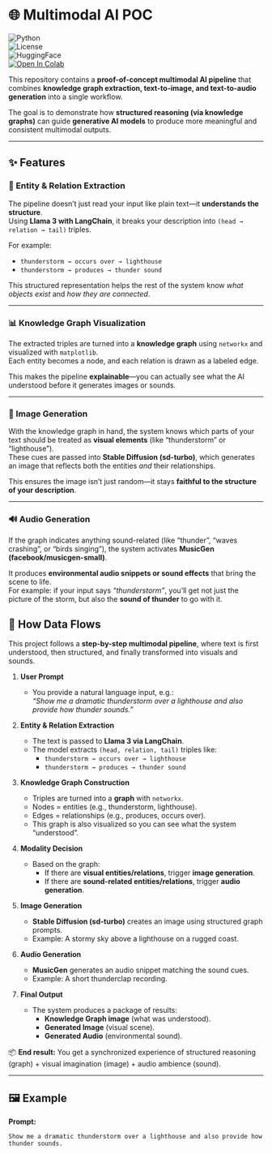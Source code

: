 # 🌐 Multimodal AI POC  

![Python](https://img.shields.io/badge/python-3.10%2B-blue.svg)  
![License](https://img.shields.io/badge/license-MIT-green.svg)  
![HuggingFace](https://img.shields.io/badge/models-HuggingFace-orange.svg)  
[![Open In Colab](https://colab.research.google.com/assets/colab-badge.svg)](https://colab.research.google.com/)

This repository contains a **proof-of-concept multimodal AI pipeline** that combines **knowledge graph extraction, text-to-image, and text-to-audio generation** into a single workflow.  

The goal is to demonstrate how **structured reasoning (via knowledge graphs)** can guide **generative AI models** to produce more meaningful and consistent multimodal outputs.  

---

## ✨ Features  

### 🧠 Entity & Relation Extraction  
The pipeline doesn’t just read your input like plain text—it **understands the structure**.  
Using **Llama 3 with LangChain**, it breaks your description into `(head → relation → tail)` triples.  

For example:  
- `thunderstorm → occurs over → lighthouse`  
- `thunderstorm → produces → thunder sound`  

This structured representation helps the rest of the system know *what objects exist* and *how they are connected*.  

---

### 📊 Knowledge Graph Visualization  
The extracted triples are turned into a **knowledge graph** using `networkx` and visualized with `matplotlib`.  
Each entity becomes a node, and each relation is drawn as a labeled edge.  

This makes the pipeline **explainable**—you can actually see what the AI understood before it generates images or sounds.  

---

### 🎨 Image Generation  
With the knowledge graph in hand, the system knows which parts of your text should be treated as **visual elements** (like “thunderstorm” or “lighthouse”).  
These cues are passed into **Stable Diffusion (sd-turbo)**, which generates an image that reflects both the entities *and* their relationships.  

This ensures the image isn’t just random—it stays **faithful to the structure of your description**.  

---

### 🔊 Audio Generation  
If the graph indicates anything sound-related (like “thunder”, “waves crashing”, or “birds singing”), the system activates **MusicGen (facebook/musicgen-small)**.  

It produces **environmental audio snippets or sound effects** that bring the scene to life.  
For example: if your input says *“thunderstorm”*, you’ll get not just the picture of the storm, but also the **sound of thunder** to go with it.  

## 🔄 How Data Flows  

This project follows a **step-by-step multimodal pipeline**, where text is first understood, then structured, and finally transformed into visuals and sounds.  

1. **User Prompt**  
   - You provide a natural language input, e.g.:  
     *“Show me a dramatic thunderstorm over a lighthouse and also provide how thunder sounds.”*  

2. **Entity & Relation Extraction**  
   - The text is passed to **Llama 3 via LangChain**.  
   - The model extracts `(head, relation, tail)` triples like:  
     - `thunderstorm → occurs over → lighthouse`  
     - `thunderstorm → produces → thunder sound`  

3. **Knowledge Graph Construction**  
   - Triples are turned into a **graph** with `networkx`.  
   - Nodes = entities (e.g., thunderstorm, lighthouse).  
   - Edges = relationships (e.g., produces, occurs over).  
   - This graph is also visualized so you can see what the system “understood”.  

4. **Modality Decision**  
   - Based on the graph:  
     - If there are **visual entities/relations**, trigger **image generation**.  
     - If there are **sound-related entities/relations**, trigger **audio generation**.  

5. **Image Generation**  
   - **Stable Diffusion (sd-turbo)** creates an image using structured graph prompts.  
   - Example: A stormy sky above a lighthouse on a rugged coast.  

6. **Audio Generation**  
   - **MusicGen** generates an audio snippet matching the sound cues.  
   - Example: A short thunderclap recording.  

7. **Final Output**  
   - The system produces a package of results:  
     - **Knowledge Graph image** (what was understood).  
     - **Generated Image** (visual scene).  
     - **Generated Audio** (environmental sound).  

📦 **End result:** You get a synchronized experience of structured reasoning (graph) + visual imagination (image) + audio ambience (sound).  


---

## 🖼 Example

**Prompt:**  
```text
Show me a dramatic thunderstorm over a lighthouse and also provide how thunder sounds.
